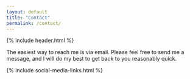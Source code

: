 ```yaml
---
layout: default
title: "Contact"
permalink: /contact/
---
```

{% include header.html %}
<p>
	The easiest way to reach me is via email. 
	Please feel free to send me a message, and I will do my best to get back to you reasonably quick.
</p>
{% include social-media-links.html %}
